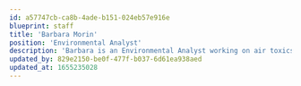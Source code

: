 ```yaml
---
id: a57747cb-ca8b-4ade-b151-024eb57e916e
blueprint: staff
title: 'Barbara Morin'
position: 'Environmental Analyst'
description: 'Barbara is an Environmental Analyst working on air toxics analysis and criteria air pollutant attainment planning. She supports special project needs among the NESCAUM states and provides a wealth of state-level experience from previous senior positions with the Rhode Island Department of Environmental Management and Rhode Island Department of Health.'
updated_by: 829e2150-be0f-477f-b037-6d61ea938aed
updated_at: 1655235028
---
```

